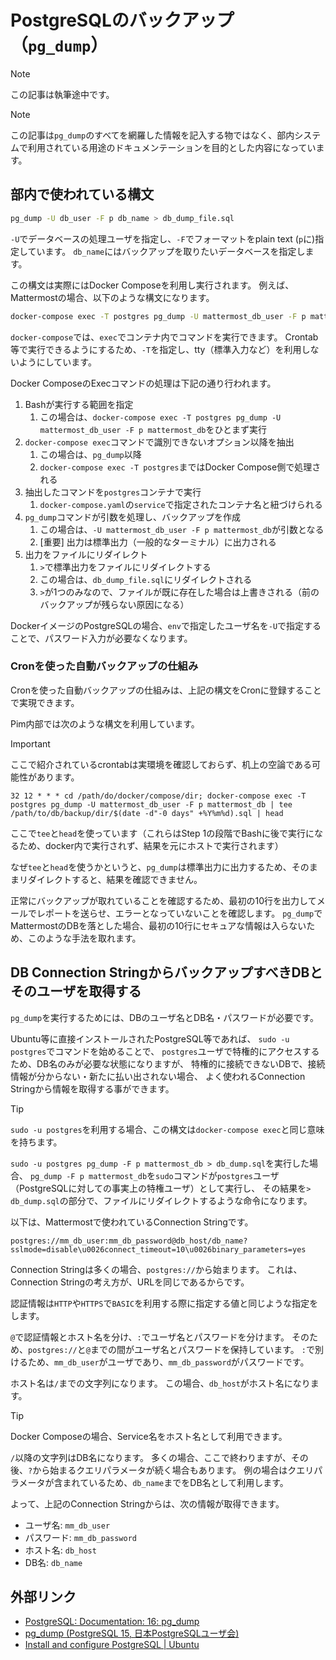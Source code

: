 # PostgreSQLのバックアップ（`pg_dump`）

> [!NOTE]
> この記事は執筆途中です。

> [!NOTE]
> この記事は`pg_dump`のすべてを網羅した情報を記入する物ではなく、部内システムで利用されている用途のドキュメンテーションを目的とした内容になっています。

## 部内で使われている構文

```bash
pg_dump -U db_user -F p db_name > db_dump_file.sql
```

`-U`でデータベースの処理ユーザを指定し、`-F`でフォーマットをplain text (`p`に)指定しています。
`db_name`にはバックアップを取りたいデータベースを指定します。

この構文は実際にはDocker Composeを利用し実行されます。
例えば、Mattermostの場合、以下のような構文になります。

```bash
docker-compose exec -T postgres pg_dump -U mattermost_db_user -F p mattermost_db > db_dump_file.sql
```

`docker-compose`では、`exec`でコンテナ内でコマンドを実行できます。
Crontab等で実行できるようにするため、`-T`を指定し、tty（標準入力など）を利用しないようにしています。

Docker ComposeのExecコマンドの処理は下記の通り行われます。

1. Bashが実行する範囲を指定
    1. この場合は、`docker-compose exec -T postgres pg_dump -U mattermost_db_user -F p mattermost_db`をひとまず実行
2. `docker-compose exec`コマンドで識別できないオプション以降を抽出
    1. この場合は、`pg_dump`以降
    2. `docker-compose exec -T postgres`まではDocker Compose側で処理される
3. 抽出したコマンドを`postgres`コンテナで実行
    1. `docker-compose.yaml`の`service`で指定されたコンテナ名と紐づけられる
4. `pg_dump`コマンドが引数を処理し、バックアップを作成
    1. この場合は、`-U mattermost_db_user -F p mattermost_db`が引数となる
    2. [重要] 出力は標準出力（一般的なターミナル）に出力される
5. 出力をファイルにリダイレクト
    1. `>`で標準出力をファイルにリダイレクトする
    2. この場合は、`db_dump_file.sql`にリダイレクトされる
    3. `>`が1つのみなので、ファイルが既に存在した場合は上書きされる（前のバックアップが残らない原因になる）

DockerイメージのPostgreSQLの場合、`env`で指定したユーザ名を`-U`で指定することで、パスワード入力が必要なくなります。

### Cronを使った自動バックアップの仕組み

Cronを使った自動バックアップの仕組みは、上記の構文をCronに登録することで実現できます。

Pim内部では次のような構文を利用しています。

> [!IMPORTANT]
> ここで紹介されているcrontabは実環境を確認しておらず、机上の空論である可能性があります。

```crontab
32 12 * * * cd /path/do/docker/compose/dir; docker-compose exec -T postgres pg_dump -U mattermost_db_user -F p mattermost_db | tee /path/to/db/backup/dir/$(date -d"-0 days" +%Y%m%d).sql | head
```

ここで`tee`と`head`を使っています（これらはStep 1の段階でBashに後で実行になるため、docker内で実行されず、結果を元にホストで実行されます）

なぜ`tee`と`head`を使うかというと、`pg_dump`は標準出力に出力するため、そのままリダイレクトすると、結果を確認できません。

正常にバックアップが取れていることを確認するため、最初の10行を出力してメールでレポートを送らせ、エラーとなっていないことを確認します。
`pg_dump`でMattermostのDBを落とした場合、最初の10行にセキュアな情報は入らないため、このような手法を取れます。

## DB Connection StringからバックアップすべきDBとそのユーザを取得する

`pg_dump`を実行するためには、DBのユーザ名とDB名・パスワードが必要です。

Ubuntu等に直接インストールされたPostgreSQL等であれば、
`sudo -u postgres`でコマンドを始めることで、
`postgres`ユーザで特権的にアクセスするため、DB名のみが必要な状態になりますが、
特権的に接続できないDBで、接続情報が分からない・新たに払い出されない場合、
よく使われるConnection Stringから情報を取得する事ができます。

> [!TIP]
> `sudo -u postgres`を利用する場合、この構文は`docker-compose exec`と同じ意味を持ちます。
>
> `sudo -u postgres pg_dump -F p mattermost_db > db_dump.sql`を実行した場合、
> `pg_dump -F p mattermost_db`を`sudo`コマンドが`postgres`ユーザ（PostgreSQLに対しての事実上の特権ユーザ）として実行し、
> その結果を`> db_dump.sql`の部分で、ファイルにリダイレクトするような命令になります。

以下は、Mattermostで使われているConnection Stringです。

```url
postgres://mm_db_user:mm_db_password@db_host/db_name?sslmode=disable\u0026connect_timeout=10\u0026binary_parameters=yes
```

Connection Stringは多くの場合、`postgres://`から始まります。
これは、Connection Stringの考え方が、URLを同じであるからです。

認証情報は`HTTP`や`HTTPS`で`BASIC`を利用する際に指定する値と同じような指定をします。

`@`で認証情報とホスト名を分け、`:`でユーザ名とパスワードを分けます。
そのため、`postgres://`と`@`までの間がユーザ名とパスワードを保持しています。
`:`で別けるため、`mm_db_user`がユーザであり、`mm_db_password`がパスワードです。

ホスト名は`/`までの文字列になります。
この場合、`db_host`がホスト名になります。

> [!TIP]
> Docker Composeの場合、Service名をホスト名として利用できます。

`/`以降の文字列はDB名になります。
多くの場合、ここで終わりますが、その後、`?`から始まるクエリパラメータが続く場合もあります。
例の場合はクエリパラメータが含まれているため、`db_name`までをDB名として利用します。

よって、上記のConnection Stringからは、次の情報が取得できます。

- ユーザ名: `mm_db_user`
- パスワード: `mm_db_password`
- ホスト名: `db_host`
- DB名: `db_name`

## 外部リンク

- [PostgreSQL: Documentation: 16: pg_dump](https://www.postgresql.org/docs/16/app-pgdump.html)
- [pg_dump (PostgreSQL 15, 日本PostgreSQLユーザ会)](https://www.postgresql.jp/document/15/html/app-pgdump.html)
- [Install and configure PostgreSQL | Ubuntu](https://ubuntu.com/server/docs/databases-postgresql)
